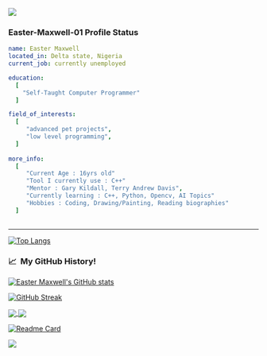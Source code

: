  <p align="left">
  <img src="https://capsule-render.vercel.app/api?type=waving&color=brown&height=90&section=footer"/>
</p>

### Easter-Maxwell-01 Profile Status

```yaml
name: Easter Maxwell
located_in: Delta state, Nigeria
current_job: currently unemployed

education:
  [
    "Self-Taught Computer Programmer"
  ]

field_of_interests:
  [
     "advanced pet projects",
     "low level programming", 
  ]
 
more_info:
  [
     "Current Age : 16yrs old"
     "Tool I currently use : C++"
     "Mentor : Gary Kildall, Terry Andrew Davis",
     "Currently learning : C++, Python, Opencv, AI Topics"
     "Hobbies : Coding, Drawing/Painting, Reading biographies"
  ]
  
```
---

[![Top Langs](https://github-readme-stats.vercel.app/api/top-langs/?username=Easter-Maxwell-01&layout=compact&theme=radical)](https://github.com/Easter-Maxwell-01/github-readme-stats)

<h3> 📈 &nbsp;My GitHub History!</h3>

[![Easter Maxwell's GitHub stats](https://github-readme-stats.vercel.app/api?username=Easter-Maxwell-01)](https://github.com/Easter-Maxwell/github-readme-stats)

[![GitHub Streak](https://streak-stats.demolab.com?user=Easter-Maxwell-01&theme=radical&border_radius=5)](https://git.io/streak-stats)

<a href="https://github.com/Easter-Maxwell-01/Easter-Maxwell-01">
  <img align="center" src="https://github-readme-stats.vercel.app/api/pin/?username=Easter-Maxwell-01&repo=CONTAINER&theme=radical" />
</a>
<a href="https://github.com/Easter-Maxwell-01/CONTAINER">
  <img align="center" src="https://github-readme-stats.vercel.app/api/pin/?username=Easter-Maxwell-01&repo=Easter-Maxwell-01&theme=radical" />
</a>

[![Readme Card](https://github-readme-stats.vercel.app/api/pin/?username=Easter-Maxwell-01&theme=radical&repo=github-readme-stats)](https://github.com/Easter-Maxwell-01/CONTAINER)


<p align="left">
  <img src="https://capsule-render.vercel.app/api?type=waving&color=dark&height=90&section=footer"/>
</p>
